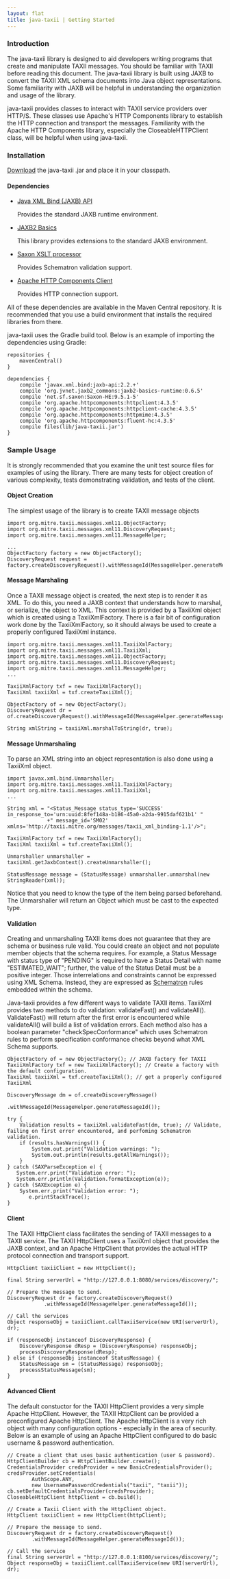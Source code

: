 ```yaml
---
layout: flat
title: java-taxii | Getting Started
---
```


### Introduction
The java-taxii library is designed to aid developers writing programs that create and manipulate TAXII messages.
You should be familiar with TAXII before reading this document. The java-taxii library is built using JAXB to 
convert the TAXII XML schema documents into Java object representations. Some familiarity with JAXB will be helpful
in understanding the organization and usage of the library.

java-taxii provides classes to interact with TAXII service providers over HTTP/S. These classes use
Apache's HTTP Components library to establish the HTTP connection and transport the messages. Familiarity with
the Apache HTTP Components library, especially the CloseableHTTPClient class, will be helpful when using java-taxii.

### Installation
[Download](../#downloads) the java-taxii .jar and place it in your classpath.

#### Dependencies

* <a href="https://jaxb.java.net">Java XML Bind (JAXB) API</a>

    Provides the standard JAXB runtime environment.

* <a href="http://confluence.highsource.org/display/J2B/Home">JAXB2 Basics</a>
    
    This library provides extensions to the standard JAXB environment.

* <a href="http://saxon.sourceforge.net">Saxon XSLT processor</a>

    Provides Schematron validation support.

* <a href="http://hc.apache.org/httpcomponents-client-ga/index.html">Apache HTTP Components Client</a>

    Provides HTTP connection support.

All of these dependencies are available in the Maven Central repository. It is recommended that you use
a build environment that installs the required libraries from there.

java-taxii uses the Gradle build tool. Below is an example of importing the dependencies using Gradle:

    repositories {
        mavenCentral()
    }

    dependencies {
        compile 'javax.xml.bind:jaxb-api:2.2.+'
        compile 'org.jvnet.jaxb2_commons:jaxb2-basics-runtime:0.6.5'
        compile 'net.sf.saxon:Saxon-HE:9.5.1-5'
        compile 'org.apache.httpcomponents:httpclient:4.3.5'
        compile 'org.apache.httpcomponents:httpclient-cache:4.3.5'
        compile 'org.apache.httpcomponents:httpmime:4.3.5'
        compile 'org.apache.httpcomponents:fluent-hc:4.3.5'    
        compile files(lib/java-taxii.jar')
    }

### Sample Usage
It is strongly recommended that you examine the unit test source files for examples of
using the library. There are many tests for object creation of various complexity, 
tests demonstrating validation, and tests of the client.

#### Object Creation
The simplest usage of the library is to create TAXII message objects

    import org.mitre.taxii.messages.xml11.ObjectFactory;
    import org.mitre.taxii.messages.xml11.DiscoveryRequest;
    import org.mitre.taxii.messages.xml11.MessageHelper;

    ...
    ObjectFactory factory = new ObjectFactory();
    DiscoveryRequest request = factory.createDiscoveryRequest().withMessageId(MessageHelper.generateMessageId());

#### Message Marshaling
Once a TAXII message object is created, the next step is to render it as XML. To do this, you need a JAXB context that
understands how to marshal, or serialize, the object to XML. This context is provided by a TaxiiXml object which is created
using a TaxiiXmlFactory. There is a fair bit of configuration work done by the TaxiiXmlFactory, so it should
always be used to create a properly configured TaxiiXml instance.

    import org.mitre.taxii.messages.xml11.TaxiiXmlFactory;
    import org.mitre.taxii.messages.xml11.TaxiiXml;
    import org.mitre.taxii.messages.xml11.ObjectFactory;
    import org.mitre.taxii.messages.xml11.DiscoveryRequest;
    import org.mitre.taxii.messages.xml11.MessageHelper;
    ...

    TaxiiXmlFactory txf = new TaxiiXmlFactory();
    TaxiiXml taxiiXml = txf.createTaxiiXml();

    ObjectFactory of = new ObjectFactory();
    DiscoveryRequest dr = of.createDiscoveryRequest().withMessageId(MessageHelper.generateMessageId());

    String xmlString = taxiiXml.marshalToString(dr, true);

#### Message Unmarshaling
To parse an XML string into an object representation is also done using a TaxiiXml object.

    import javax.xml.bind.Unmarshaller;
    import org.mitre.taxii.messages.xml11.TaxiiXmlFactory;
    import org.mitre.taxii.messages.xml11.TaxiiXml;
    ...

    String xml = "<Status_Message status_type='SUCCESS' in_response_to='urn:uuid:8fef148a-b186-45a0-a2da-9915daf621b1' "
                 +" message_id='SM02' xmlns='http://taxii.mitre.org/messages/taxii_xml_binding-1.1'/>";

    TaxiiXmlFactory txf = new TaxiiXmlFactory();
    TaxiiXml taxiiXml = txf.createTaxiiXml();

    Unmarshaller unmarshaller = taxiiXml.getJaxbContext().createUnmarshaller();

    StatusMessage message = (StatusMessage) unmarshaller.unmarshal(new StringReader(xml));

Notice that you need to know the type of the item being parsed beforehand. The Unmarshaller will return an Object which 
must be cast to the expected type.

#### Validation
Creating and unmarshaling TAXII items does not guarantee that they are schema or business rule valid. You could create an
object and not populate member objects that the schema requires. For example, a Status Message with status type of "PENDING"
is required to have a Status Detail with name "ESTIMATED_WAIT"; further, the value of the Status Detail must be a positive
integer. Those interrelations and constraints cannot be expressed using XML Schema. Instead, they are expressed as
[Schematron](http://www.schematron.com) rules embedded within the schema.

Java-taxii provides a few different ways to validate TAXII items. TaxiiXml provides two methods to do validation: validateFast() and 
validateAll(). ValidateFast() will return after the first error is encountered while validateAll() will build a list of validation errors.
Each method also has a boolean parameter "checkSpecConformance" which uses Schematron rules to perform specification conformance checks beyond what XML Schema
supports.

    ObjectFactory of = new ObjectFactory(); // JAXB factory for TAXII 
    TaxiiXmlFactory txf = new TaxiiXmlFactory(); // Create a factory with the default configuration.
    TaxiiXml taxiiXml = txf.createTaxiiXml(); // get a properly configured TaxiiXml
  
    DiscoveryMessage dm = of.createDiscoveryMessage()
                            .withMessageId(MessageHelper.generateMessageId());

    try {
        Validation results = taxiiXml.validateFast(dm, true); // Validate, failing on first error encountered, and perfoming Schematron validation.
        if (results.hasWarnings()) {
            System.out.print("Validation warnings: ");
            System.out.println(results.getAllWarnings());
        }
    } catch (SAXParseException e) {
       System.err.print("Validation error: ");
       System.err.println(Validation.formatException(e));
    } catch (SAXException e) {
        System.err.print("Validation error: ");
           e.printStackTrace();
    }

#### Client
The TAXII HttpClient class facilitates the sending of TAXII messages to a TAXII service.
The TAXII HttpClient uses a TaxiiXml object that provides the JAXB context, and an
Apache HttpClient that provides the actual HTTP protocol connection and transport support.

    HttpClient taxiiClient = new HttpClient();
        
    final String serverUrl = "http://127.0.0.1:8080/services/discovery/";

    // Prepare the message to send.
    DiscoveryRequest dr = factory.createDiscoveryRequest()
                .withMessageId(MessageHelper.generateMessageId());

    // Call the services
    Object responseObj = taxiiClient.callTaxiiService(new URI(serverUrl), dr);

    if (responseObj instanceof DiscoveryResponse) {
        DiscoveryResponse dResp = (DiscoveryResponse) responseObj;
        processDiscoveryResponse(dResp);
    } else if (responseObj instanceof StatusMessage) {
        StatusMessage sm = (StatusMessage) responseObj;
        processStatusMessage(sm);
    }

#### Advanced Client
The default constuctor for the TAXII HttpClient provides a very simple Apache HttpClient.
However, the TAXII HttpClient can be provided a preconfigured Apache HttpClient.
The Apache HttpClient is a very rich object with many configuration options - especially 
in the area of security. Below is an example of using an Apache HttpClient configured to 
do basic username & password authentication.

    // Create a client that uses basic authentication (user & password).
    HttpClientBuilder cb = HttpClientBuilder.create();
    CredentialsProvider credsProvider = new BasicCredentialsProvider();
    credsProvider.setCredentials(
            AuthScope.ANY,
            new UsernamePasswordCredentials("taxii", "taxii"));        
    cb.setDefaultCredentialsProvider(credsProvider);        
    CloseableHttpClient httpClient = cb.build();

    // Create a Taxii Client with the HttpClient object.
    HttpClient taxiiClient = new HttpClient(httpClient);

    // Prepare the message to send.
    DiscoveryRequest dr = factory.createDiscoveryRequest()
            .withMessageId(MessageHelper.generateMessageId());

    // Call the service
    final String serverUrl = "http://127.0.0.1:8100/services/discovery/";
    Object responseObj = taxiiClient.callTaxiiService(new URI(serverUrl), dr);
